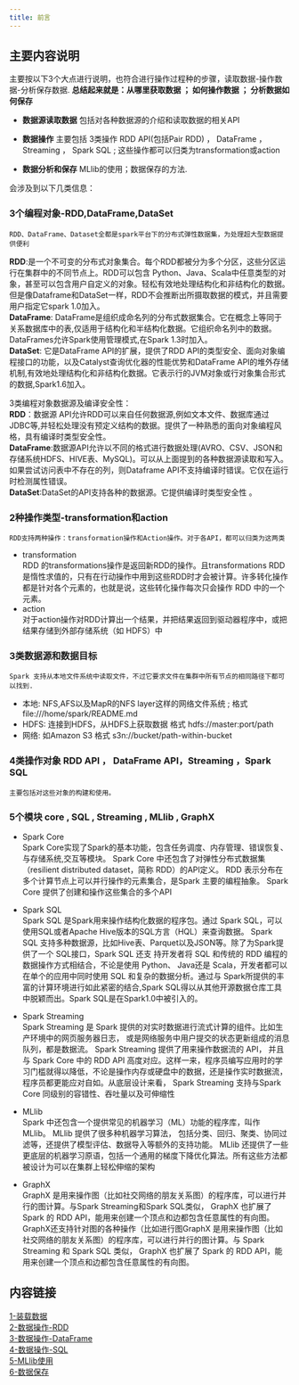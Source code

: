 ```yaml
---
title: 前言
---
```


## 主要内容说明

主要按以下3个大点进行说明，也符合进行操作过程种的步骤，读取数据-操作数据-分析保存数据.
**总结起来就是：从哪里获取数据 ； 如何操作数据 ； 分析数据如何保存**

-   **数据源读取数据**
    包括对各种数据源的介绍和读取数据的相关API

-   **数据操作**
    主要包括 3类操作 RDD API(包括Pair RDD) ， DataFrame ，Streaming ， Spark SQL ; 这些操作都可以归类为transformation或action

-   **数据分析和保存**
    MLlib的使用；数据保存的方法.

会涉及到以下几类信息：

### 3个编程对象-RDD,DataFrame,DataSet  
    RDD、DataFrame、Dataset全都是spark平台下的分布式弹性数据集，为处理超大型数据提供便利

**RDD**:是一个不可变的分布式对象集合。每个RDD都被分为多个分区，这些分区运行在集群中的不同节点上。RDD可以包含 Python、Java、Scala中任意类型的对象，甚至可以包含用户自定义的对象。轻松有效地处理结构化和非结构化的数据。但是像Dataframe和DataSet一样，RDD不会推断出所摄取数据的模式，并且需要用户指定它spark 1.0加入。     
**DataFrame**: DataFrame是组织成命名列的分布式数据集合。它在概念上等同于关系数据库中的表,仅适用于结构化和半结构化数据。它组织命名列中的数据。DataFrames允许Spark使用管理模式,在Spark 1.3时加入。   
**DataSet**: 它是DataFrame API的扩展，提供了RDD API的类型安全、面向对象编程接口的功能，以及Catalyst查询优化器的性能优势和DataFrame API的堆外存储机制,有效地处理结构化和非结构化数据。它表示行的JVM对象或行对象集合形式的数据,Spark1.6加入。   

3类编程对象数据源及编译安全性：         
**RDD**：数据源 API允许RDD可以来自任何数据源,例如文本文件、数据库通过JDBC等,并轻松处理没有预定义结构的数据。提供了一种熟悉的面向对象编程风格，具有编译时类型安全性。                            
**DataFrame**:数据源API允许以不同的格式进行数据处理(AVRO、CSV、JSON和存储系统HDFS、HIVE表、MySQL)。可以从上面提到的各种数据源读取和写入。 如果尝试访问表中不存在的列，则Dataframe API不支持编译时错误。它仅在运行时检测属性错误。       
**DataSet**:DataSet的API支持各种的数据源。它提供编译时类型安全性 。   

### 2种操作类型-transformation和action
    RDD支持两种操作：transformation操作和Action操作。对于各API，都可以归类为这两类     
-   transformation    
    RDD 的transformations操作是返回新RDD的操作。且transformations RDD 是惰性求值的，只有在行动操作中用到这些RDD时才会被计算。许多转化操作都是针对各个元素的，也就是说，这些转化操作每次只会操作 RDD 中的一个元素。   
-   action     
    对于action操作对RDD计算出一个结果，并把结果返回到驱动器程序中，或把结果存储到外部存储系统（如 HDFS）中

### 3类数据源和数据目标
    Spark 支持从本地文件系统中读取文件，不过它要求文件在集群中所有节点的相同路径下都可以找到.

-   本地: NFS,AFS以及MapR的NFS layer这样的网络文件系统 ; 格式 file:///home/spark/README.md
-   HDFS: 连接到HDFS，从HDFS上获取数据  格式 hdfs://master:port/path
-   网络: 如Amazon S3 格式  s3n://bucket/path-within-bucket 

### 4类操作对象 RDD API ， DataFrame API，Streaming ，Spark SQL 

    主要包括对这些对象的构建和使用。

### 5个模块 core , SQL , Streaming , MLlib , GraphX

-   Spark Core    
    Spark Core实现了Spark的基本功能，包含任务调度、内存管理、错误恢复、与存储系统,交互等模块。
    Spark Core 中还包含了对弹性分布式数据集（resilient distributed dataset，简称 RDD）的API定义。 
    RDD 表示分布在多个计算节点上可以并行操作的元素集合，是Spark 主要的编程抽象。 Spark Core 提供了创建和操作这些集合的多个API

-   Spark SQL    
    Spark SQL 是Spark用来操作结构化数据的程序包。通过 Spark SQL，可以使用SQL或者Apache Hive版本的SQL方言（HQL）来查询数据。 
    Spark SQL 支持多种数据源，比如Hive表、Parquet以及JSON等。除了为Spark提供了一个 SQL接口，Spark SQL 还支
    持开发者将 SQL 和传统的 RDD 编程的数据操作方式相结合，不论是使用 Python、 Java还是 Scala，开发者都可以在单个的应用中同时使用 SQL 和复杂的数据分析。通过与 Spark所提供的丰富的计算环境进行如此紧密的结合,Spark SQL得以从其他开源数据仓库工具中脱颖而出。Spark SQL是在Spark1.0中被引入的。

-   Spark Streaming    
    Spark Streaming 是 Spark 提供的对实时数据进行流式计算的组件。比如生产环境中的网页服务器日志， 或是网络服务中用户提交的状态更新组成的消息队列，都是数据流。 
    Spark Streaming 提供了用来操作数据流的 API， 并且与 Spark Core 中的 RDD API 高度对应。这样一来，程序员编写应用时的学习门槛就得以降低，不论是操作内存或硬盘中的数据，还是操作实时数据流， 程序员都更能应对自如。从底层设计来看， Spark Streaming 支持与Spark Core 同级别的容错性、吞吐量以及可伸缩性

-   MLlib    
    Spark 中还包含一个提供常见的机器学习（ML）功能的程序库，叫作 MLlib。 MLlib 提供了很多种机器学习算法， 包括分类、回归、聚类、协同过滤等，还提供了模型评估、数据导入等额外的支持功能。 MLlib 还提供了一些更底层的机器学习原语，包括一个通用的梯度下降优化算法。所有这些方法都被设计为可以在集群上轻松伸缩的架构

-   GraphX     
    GraphX 是用来操作图（比如社交网络的朋友关系图）的程序库，可以进行并行的图计算。与Spark Streaming和Spark SQL类似， GraphX 也扩展了 Spark 的 RDD API，能用来创建一个顶点和边都包含任意属性的有向图。GraphX还支持针对图的各种操作（比如进行图GraphX 是用来操作图（比如社交网络的朋友关系图）的程序库，可以进行并行的图计算。与 Spark Streaming 和 Spark SQL 类似， GraphX 也扩展了 Spark 的 RDD API，能用来创建一个顶点和边都包含任意属性的有向图。   

## 内容链接

[1-装载数据](1-装载数据.md)                    
[2-数据操作-RDD](2-数据操作-RDD.md)                         
[3-数据操作-DataFrame](3-数据操作-DataFrame.md)                    
[4-数据操作-SQL](4-数据操作-SQL.md)                
[5-MLlib使用](5-MLlib使用.md)                
[6-数据保存](6-数据保存.md)            
